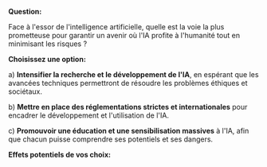 

**Question:**

Face à l'essor de l'intelligence artificielle, quelle est la voie la plus prometteuse pour garantir un avenir où l'IA profite à l'humanité tout en minimisant les risques ?

**Choisissez une option:**

a) **Intensifier la recherche et le développement de l'IA**, en espérant que les avancées techniques permettront de résoudre les problèmes éthiques et sociétaux.

b) **Mettre en place des réglementations strictes et internationales** pour encadrer le développement et l'utilisation de l'IA.

c) **Promouvoir une éducation et une sensibilisation massives** à l'IA, afin que chacun puisse comprendre ses potentiels et ses dangers.


**Effets potentiels de vos choix:**




